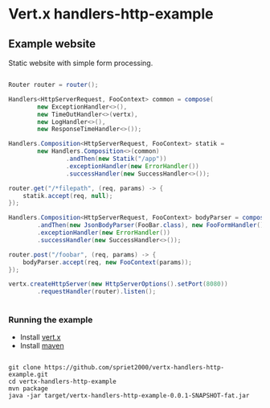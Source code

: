 # Vert.x handlers-http-example

## Example website

Static website with simple form processing.

``` java

Router router = router();

Handlers<HttpServerRequest, FooContext> common = compose(
        new ExceptionHandler<>(),
        new TimeOutHandler<>(vertx),
        new LogHandler<>(),
        new ResponseTimeHandler<>());

Handlers.Composition<HttpServerRequest, FooContext> statik = 
        new Handlers.Composition<>(common)
                .andThen(new Statik("/app"))
                .exceptionHandler(new ErrorHandler())
                .successHandler(new SuccessHandler<>());

router.get("/*filepath", (req, params) -> {
    statik.accept(req, null);
});

Handlers.Composition<HttpServerRequest, FooContext> bodyParser = compose(common)
        .andThen(new JsonBodyParser(FooBar.class), new FooFormHandler())
        .exceptionHandler(new ErrorHandler())
        .successHandler(new SuccessHandler<>());

router.post("/foobar", (req, params) -> {
    bodyParser.accept(req, new FooContext(params));
});

vertx.createHttpServer(new HttpServerOptions().setPort(8080))
        .requestHandler(router).listen();
                
```

### Running the example

* Install [vert.x](http://vert-x3.github.io)
* Install [maven](http://maven.apache.org)

```

git clone https://github.com/spriet2000/vertx-handlers-http-example.git
cd vertx-handlers-http-example
mvn package
java -jar target/vertx-handlers-http-example-0.0.1-SNAPSHOT-fat.jar

```
